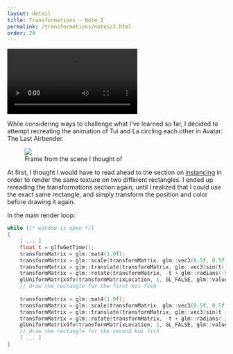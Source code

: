 ```yaml
---
layout: detail
title: Transformations - Note 2
permalink: /transformations/notes/2.html
order: 24
---
```


<video src="{{ site.baseurl }}/assets/transformations/notes/2/1.mp4"></video>

While considering ways to challenge what I've learned so far, I decided to attempt recreating the animation of Tui and La circling each other in Avatar: The Last Airbender.

<figure>
    <img src="{{ site.baseurl }}/assets/transformations/notes/2/2.png">
    <figcaption>Frame from the scene I thought of</figcaption>
</figure>

At first, I thought I would have to read ahead to the section on [instancing](https://learnopengl.com/Advanced-OpenGL/Instancing) in order to render the same texture on two different rectangles. I ended up rereading the transformations section again, until I realized that I could use the exact same rectangle, and simply transform the position and color before drawing it again. 

In the main render loop: 

```c++
while (/* window is open */)
{
    [ ... ]
    float t = glfwGetTime();
    transformMatrix = glm::mat4(1.0f);
    transformMatrix = glm::scale(transformMatrix, glm::vec3(0.5f, 0.5f, 1.0f));
    transformMatrix = glm::translate(transformMatrix, glm::vec3(sin(t), cos(t), 0.0f));
    transformMatrix = glm::rotate(transformMatrix, -t + glm::radians(-90.0f), glm::vec3(0.0f, 0.0f, 1.0f));
    glUniformMatrix4fv(transformMatrixLocation, 1, GL_FALSE, glm::value_ptr(transformMatrix));
    // draw the rectangle for the first koi fish
    
    transformMatrix = glm::mat4(1.0f);
    transformMatrix = glm::scale(transformMatrix, glm::vec3(0.5f, 0.5f, 1.0f));
    transformMatrix = glm::translate(transformMatrix, glm::vec3(sin(t + M_PI), cos(t + M_PI), 0.0f));
    transformMatrix = glm::rotate(transformMatrix, -t + glm::radians(-270.0f), glm::vec3(0.0f, 0.0f, 1.0f));
    glUniformMatrix4fv(transformMatrixLocation, 1, GL_FALSE, glm::value_ptr(transformMatrix));
    // draw the rectangle for the second koi fish
    [ ... ]
}
```